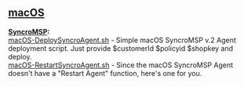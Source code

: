 ## [macOS](https://github.com/SyncroScripting/Artichoke_Consulting/tree/main/macOS)

**[SyncroMSP](https://github.com/SyncroScripting/Artichoke_Consulting/tree/main/macOS/SyncroMSP):**  
[macOS-DeploySyncroAgent.sh](https://github.com/SyncroScripting/Artichoke_Consulting/blob/main/macOS/SyncroMSP/macOS-DeploySyncroAgent.sh) - Simple macOS SyncroMSP v.2 Agent deployment script.  Just provide $customerId $policyid $shopkey and deploy.  
[macOS-RestartSyncroAgent.sh](https://github.com/SyncroScripting/Artichoke_Consulting/blob/main/macOS/SyncroMSP/macOS-RestartSyncroAgent.sh) - Since the macOS SyncroMSP Agent doesn't have a "Restart Agent" function, here's one for you.

